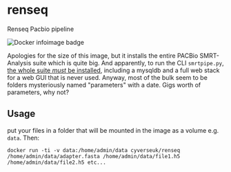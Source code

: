 # renseq
Renseq Pacbio pipeline

![Docker infoimage badge](https://img.shields.io/badge/ImageInfo-_5.585_GB/_23_Layers_-blue.svg?style=flat-square)

Apologies for the size of this image, but it installs the entire PACBio SMRT-Analysis suite which is quite big. And apparently, to run the CLI `smrtpipe.py`, [the whole suite *must* be installed](https://github.com/PacificBiosciences/SMRT-Analysis/issues/256), including a mysqldb and a full web stack for a web GUI that is never used. Anyway, most of the bulk seem to be folders mysteriously named "parameters" with a date. Gigs worth of parameters, why not?

## Usage
put your files in a folder that will be mounted in the image as a volume e.g. `data`. Then:

`docker run -ti -v data:/home/admin/data cyverseuk/renseq /home/admin/data/adapter.fasta /home/admin/data/file1.h5 /home/admin/data/file2.h5 etc...`
